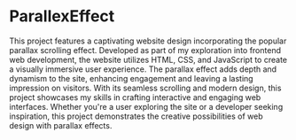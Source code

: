 # ParallexEffect

This project features a captivating website design incorporating the popular parallax scrolling effect. Developed as part of my exploration into frontend web development, the website utilizes HTML, CSS, and JavaScript to create a visually immersive user experience. The parallax effect adds depth and dynamism to the site, enhancing engagement and leaving a lasting impression on visitors. With its seamless scrolling and modern design, this project showcases my skills in crafting interactive and engaging web interfaces. Whether you're a user exploring the site or a developer seeking inspiration, this project demonstrates the creative possibilities of web design with parallax effects.
